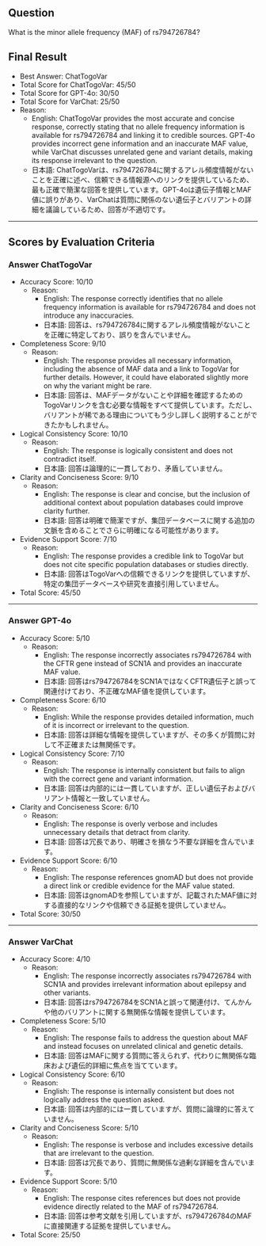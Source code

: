 ## Question

What is the minor allele frequency (MAF) of rs794726784?

## Final Result

- Best Answer: ChatTogoVar
- Total Score for ChatTogoVar: 45/50
- Total Score for GPT-4o: 30/50
- Total Score for VarChat: 25/50
- Reason:
  - English: ChatTogoVar provides the most accurate and concise response, correctly stating that no allele frequency information is available for rs794726784 and linking it to credible sources. GPT-4o provides incorrect gene information and an inaccurate MAF value, while VarChat discusses unrelated gene and variant details, making its response irrelevant to the question.
  - 日本語: ChatTogoVarは、rs794726784に関するアレル頻度情報がないことを正確に述べ、信頼できる情報源へのリンクを提供しているため、最も正確で簡潔な回答を提供しています。GPT-4oは遺伝子情報とMAF値に誤りがあり、VarChatは質問に関係のない遺伝子とバリアントの詳細を議論しているため、回答が不適切です。

---

## Scores by Evaluation Criteria

### Answer ChatTogoVar
- Accuracy Score: 10/10
  - Reason: 
    - English: The response correctly identifies that no allele frequency information is available for rs794726784 and does not introduce any inaccuracies.
    - 日本語: 回答は、rs794726784に関するアレル頻度情報がないことを正確に特定しており、誤りを含んでいません。
- Completeness Score: 9/10
  - Reason: 
    - English: The response provides all necessary information, including the absence of MAF data and a link to TogoVar for further details. However, it could have elaborated slightly more on why the variant might be rare.
    - 日本語: 回答は、MAFデータがないことや詳細を確認するためのTogoVarリンクを含む必要な情報をすべて提供しています。ただし、バリアントが稀である理由についてもう少し詳しく説明することができたかもしれません。
- Logical Consistency Score: 10/10
  - Reason: 
    - English: The response is logically consistent and does not contradict itself.
    - 日本語: 回答は論理的に一貫しており、矛盾していません。
- Clarity and Conciseness Score: 9/10
  - Reason: 
    - English: The response is clear and concise, but the inclusion of additional context about population databases could improve clarity further.
    - 日本語: 回答は明確で簡潔ですが、集団データベースに関する追加の文脈を含めることでさらに明確になる可能性があります。
- Evidence Support Score: 7/10
  - Reason: 
    - English: The response provides a credible link to TogoVar but does not cite specific population databases or studies directly.
    - 日本語: 回答はTogoVarへの信頼できるリンクを提供していますが、特定の集団データベースや研究を直接引用していません。
- Total Score: 45/50

---

### Answer GPT-4o
- Accuracy Score: 5/10
  - Reason: 
    - English: The response incorrectly associates rs794726784 with the CFTR gene instead of SCN1A and provides an inaccurate MAF value.
    - 日本語: 回答はrs794726784をSCN1AではなくCFTR遺伝子と誤って関連付けており、不正確なMAF値を提供しています。
- Completeness Score: 6/10
  - Reason: 
    - English: While the response provides detailed information, much of it is incorrect or irrelevant to the question.
    - 日本語: 回答は詳細な情報を提供していますが、その多くが質問に対して不正確または無関係です。
- Logical Consistency Score: 7/10
  - Reason: 
    - English: The response is internally consistent but fails to align with the correct gene and variant information.
    - 日本語: 回答は内部的には一貫していますが、正しい遺伝子およびバリアント情報と一致していません。
- Clarity and Conciseness Score: 6/10
  - Reason: 
    - English: The response is overly verbose and includes unnecessary details that detract from clarity.
    - 日本語: 回答は冗長であり、明確さを損なう不要な詳細を含んでいます。
- Evidence Support Score: 6/10
  - Reason: 
    - English: The response references gnomAD but does not provide a direct link or credible evidence for the MAF value stated.
    - 日本語: 回答はgnomADを参照していますが、記載されたMAF値に対する直接的なリンクや信頼できる証拠を提供していません。
- Total Score: 30/50

---

### Answer VarChat
- Accuracy Score: 4/10
  - Reason: 
    - English: The response incorrectly associates rs794726784 with SCN1A and provides irrelevant information about epilepsy and other variants.
    - 日本語: 回答はrs794726784をSCN1Aと誤って関連付け、てんかんや他のバリアントに関する無関係な情報を提供しています。
- Completeness Score: 5/10
  - Reason: 
    - English: The response fails to address the question about MAF and instead focuses on unrelated clinical and genetic details.
    - 日本語: 回答はMAFに関する質問に答えられず、代わりに無関係な臨床および遺伝的詳細に焦点を当てています。
- Logical Consistency Score: 6/10
  - Reason: 
    - English: The response is internally consistent but does not logically address the question asked.
    - 日本語: 回答は内部的には一貫していますが、質問に論理的に答えていません。
- Clarity and Conciseness Score: 5/10
  - Reason: 
    - English: The response is verbose and includes excessive details that are irrelevant to the question.
    - 日本語: 回答は冗長であり、質問に無関係な過剰な詳細を含んでいます。
- Evidence Support Score: 5/10
  - Reason: 
    - English: The response cites references but does not provide evidence directly related to the MAF of rs794726784.
    - 日本語: 回答は参考文献を引用していますが、rs794726784のMAFに直接関連する証拠を提供していません。
- Total Score: 25/50